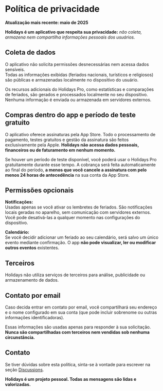 # Política de privacidade  
  
**Atualização mais recente: maio de 2025**  
  
**Holidays é um aplicativo que respeita sua privacidade:** *não coleta, armazena nem compartilha informações pessoais dos usuários.*  
  
## Coleta de dados  
  
O aplicativo não solicita permissões desnecessárias nem acessa dados sensíveis.  
Todas as informações exibidas (feriados nacionais, turísticos e religiosos) são públicas e armazenadas localmente no dispositivo do usuário.  
  
Os recursos adicionais do Holidays Pro, como estatísticas e comparações de feriados, são gerados e processados localmente no seu dispositivo. Nenhuma informação é enviada ou armazenada em servidores externos.  
  
## Compras dentro do app e período de teste gratuito  
  
O aplicativo oferece assinaturas pela App Store. Todo o processamento de pagamento, testes gratuitos e gestão da assinatura são feitos exclusivamente pela Apple. **Holidays não acessa dados pessoais, financeiros ou de faturamento em nenhum momento.**  
  
Se houver um período de teste disponível, você poderá usar o Holidays Pro gratuitamente durante esse tempo. A cobrança será feita automaticamente ao final do período, **a menos que você cancele a assinatura com pelo menos 24 horas de antecedência** na sua conta da App Store.  
  
## Permissões opcionais  
  
**Notificações:**  
Usadas apenas se você ativar os lembretes de feriados. São notificações locais geradas no aparelho, sem comunicação com servidores externos. Você pode desativá-las a qualquer momento nas configurações do dispositivo.  
  
**Calendário:**  
Se você decidir adicionar um feriado ao seu calendário, será salvo um único evento mediante confirmação. O app **não pode visualizar, ler ou modificar outros eventos** existentes.  
  
## Terceiros  
  
Holidays não utiliza serviços de terceiros para análise, publicidade ou armazenamento de dados.  
  
## Contato por email  
  
Caso decida entrar em contato por email, você compartilhará seu endereço e o nome configurado em sua conta (que pode incluir sobrenome ou outras informações identificadoras).  
  
Essas informações são usadas apenas para responder à sua solicitação. **Nunca são compartilhadas com terceiros nem vendidas sob nenhuma circunstância.**  
  
## Contato  
  
Se tiver dúvidas sobre esta política, sinta-se à vontade para escrever na seção [Discussions](https://github.com/lucasditomase/feriados/discussions).  
  
**Holidays é um projeto pessoal. Todas as mensagens são lidas e valorizadas.**  
